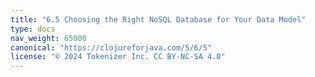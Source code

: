 ```yaml
---
title: "6.5 Choosing the Right NoSQL Database for Your Data Model"
type: docs
nav_weight: 65000
canonical: "https://clojureforjava.com/5/6/5"
license: "© 2024 Tokenizer Inc. CC BY-NC-SA 4.0"
---
```

